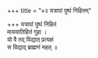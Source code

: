 +++
title = "०२ यत्रापां पुष्पं निहितम्"

+++
यत्रापां पुष्पं निहितं  
माययातिहितं गुहा ।  
यो वै तद् विद्यात् प्रत्यक्षं  
स विद्याद् ब्राह्मणं महत् ॥